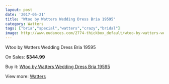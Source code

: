 ```yaml
---
layout: post
date: '2017-05-21'
title: "Wtoo by Watters Wedding Dress Bria 19595"
category: Watters
tags: ["bria","special","watters","crazy","bridal"]
image: http://www.eudances.com/2774-thickbox_default/wtoo-by-watters-wedding-dress-bria-19595.jpg
---
```

Wtoo by Watters Wedding Dress Bria 19595

On Sales: **$344.99**
<a href="https://www.eudances.com/en/watters/943-wtoo-by-watters-wedding-dress-bria-19595.html"><amp-img layout="responsive" width="600" height="600" src="//www.eudances.com/2774-thickbox_default/wtoo-by-watters-wedding-dress-bria-19595.jpg" alt="Wtoo by Watters Wedding Dress Bria 19595 0" /></a>
<a href="https://www.eudances.com/en/watters/943-wtoo-by-watters-wedding-dress-bria-19595.html"><amp-img layout="responsive" width="600" height="600" src="//www.eudances.com/2776-thickbox_default/wtoo-by-watters-wedding-dress-bria-19595.jpg" alt="Wtoo by Watters Wedding Dress Bria 19595 1" /></a>
<a href="https://www.eudances.com/en/watters/943-wtoo-by-watters-wedding-dress-bria-19595.html"><amp-img layout="responsive" width="600" height="600" src="//www.eudances.com/2775-thickbox_default/wtoo-by-watters-wedding-dress-bria-19595.jpg" alt="Wtoo by Watters Wedding Dress Bria 19595 2" /></a>

Buy it: [Wtoo by Watters Wedding Dress Bria 19595](https://www.eudances.com/en/watters/943-wtoo-by-watters-wedding-dress-bria-19595.html "Wtoo by Watters Wedding Dress Bria 19595")

View more: [Watters](https://www.eudances.com/en/12-watters "Watters")